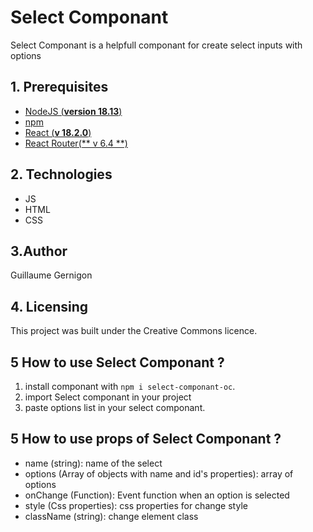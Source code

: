 # Select Componant

Select Componant is a helpfull componant for create select inputs with options

## 1. Prerequisites

- [NodeJS (**version 18.13**)](https://nodejs.org/en/)
- [npm](https://www.npmjs.com/)
- [React (**v 18.2.0**)](https://fr.reactjs.org/)
- [React Router(** v 6.4 **)](https://reactrouter.com/en/main)

## 2. Technologies

- JS
- HTML
- CSS

## 3.Author

Guillaume Gernigon

## 4. Licensing

This project was built under the Creative Commons licence.

## 5 How to use Select Componant ?

1. install componant with `npm i select-componant-oc`.
2. import Select componant in your project
3. paste options list in your select componant.


## 5 How to use props of Select Componant ?

- name (string): name of the select
- options (Array of objects with name and id's properties): array of options
- onChange (Function): Event function when an option is selected
- style (Css properties): css properties for change style
- className (string): change element class